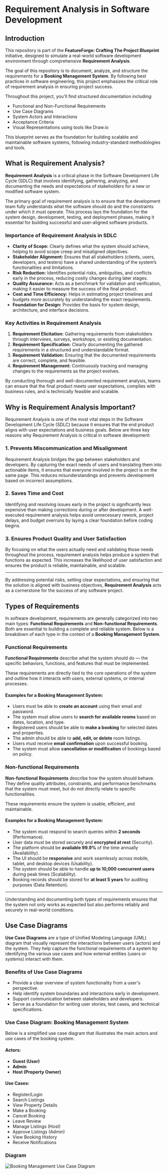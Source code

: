 # Requirement Analysis in Software Development

## Introduction

This repository is part of the **FeatureForge: Crafting The Project Blueprint** initiative, designed to simulate a real-world software development environment through comprehensive **Requirement Analysis**.

The goal of this repository is to document, analyze, and structure the requirements for a **Booking Management System**. By following best practices in software engineering, this project emphasizes the critical role of requirement analysis in ensuring project success.

Throughout this project, you'll find structured documentation including:
- Functional and Non-Functional Requirements
- Use Case Diagrams
- System Actors and Interactions
- Acceptance Criteria
- Visual Representations using tools like Draw.io

This blueprint serves as the foundation for building scalable and maintainable software systems, following industry-standard methodologies and tools.


## What is Requirement Analysis?

**Requirement Analysis** is a critical phase in the Software Development Life Cycle (SDLC) that involves identifying, gathering, analyzing, and documenting the needs and expectations of stakeholders for a new or modified software system.

The primary goal of requirement analysis is to ensure that the development team fully understands what the software should do and the constraints under which it must operate. This process lays the foundation for the system design, development, testing, and deployment phases, making it essential for building successful and user-aligned software products.

### Importance of Requirement Analysis in SDLC

- **Clarity of Scope:** Clearly defines what the system should achieve, helping to avoid scope creep and misaligned objectives.
- **Stakeholder Alignment:** Ensures that all stakeholders (clients, users, developers, and testers) have a shared understanding of the system’s functionalities and limitations.
- **Risk Reduction:** Identifies potential risks, ambiguities, and conflicts early in the process, reducing costly changes during later stages.
- **Quality Assurance:** Acts as a benchmark for validation and verification, making it easier to measure the success of the final product.
- **Cost and Time Efficiency:** Helps in estimating project timelines and budgets more accurately by understanding the exact requirements.
- **Foundation for Design:** Provides the basis for system design, architecture, and interface decisions.

### Key Activities in Requirement Analysis

1. **Requirement Elicitation:** Gathering requirements from stakeholders through interviews, surveys, workshops, or existing documentation.
2. **Requirement Specification:** Clearly documenting the gathered requirements in a structured and understandable format.
3. **Requirement Validation:** Ensuring that the documented requirements are correct, complete, and feasible.
4. **Requirement Management:** Continuously tracking and managing changes to the requirements as the project evolves.

By conducting thorough and well-documented requirement analysis, teams can ensure that the final product meets user expectations, complies with business rules, and is technically feasible and scalable.


## Why is Requirement Analysis Important?

Requirement Analysis is one of the most vital steps in the Software Development Life Cycle (SDLC) because it ensures that the end product aligns with user expectations and business goals. Below are three key reasons why Requirement Analysis is critical in software development:

### 1. Prevents Miscommunication and Misalignment

Requirement Analysis bridges the gap between stakeholders and developers. By capturing the exact needs of users and translating them into actionable items, it ensures that everyone involved in the project is on the same page. This reduces misunderstandings and prevents development based on incorrect assumptions.

### 2. Saves Time and Cost

Identifying and resolving issues early in the project is significantly less expensive than making corrections during or after development. A well-executed requirement analysis helps avoid unnecessary rework, project delays, and budget overruns by laying a clear foundation before coding begins.

### 3. Ensures Product Quality and User Satisfaction

By focusing on what the users actually need and validating those needs throughout the process, requirement analysis helps produce a system that functions as expected. This increases the likelihood of user satisfaction and ensures the product is reliable, maintainable, and scalable.

---

By addressing potential risks, setting clear expectations, and ensuring that the solution is aligned with business objectives, **Requirement Analysis** acts as a cornerstone for the success of any software project.

## Types of Requirements

In software development, requirements are generally categorized into two main types: **Functional Requirements** and **Non-functional Requirements**. Both are essential to building a complete and reliable system. Below is a breakdown of each type in the context of a **Booking Management System**.

### Functional Requirements

**Functional Requirements** describe what the system should do — the specific behaviors, functions, and features that must be implemented.

These requirements are directly tied to the core operations of the system and outline how it interacts with users, external systems, or internal processes.

#### Examples for a Booking Management System:
- Users must be able to **create an account** using their email and password.
- The system must allow users to **search for available rooms** based on dates, location, and type.
- Registered users should be able to **make a booking** for selected dates and properties.
- The admin should be able to **add, edit, or delete** room listings.
- Users must receive **email confirmation** upon successful booking.
- The system must allow **cancellation or modification** of bookings based on policy.

### Non-functional Requirements

**Non-functional Requirements** describe how the system should behave. They define quality attributes, constraints, and performance benchmarks that the system must meet, but do not directly relate to specific functionalities.

These requirements ensure the system is usable, efficient, and maintainable.

#### Examples for a Booking Management System:
- The system must respond to search queries within **2 seconds** (Performance).
- User data must be stored securely and **encrypted at rest** (Security).
- The platform should be **available 99.9%** of the time annually (Availability).
- The UI should be **responsive** and work seamlessly across mobile, tablet, and desktop devices (Usability).
- The system should be able to handle **up to 10,000 concurrent users** during peak times (Scalability).
- Booking records should be stored for **at least 5 years** for auditing purposes (Data Retention).

---

Understanding and documenting both types of requirements ensures that the system not only works as expected but also performs reliably and securely in real-world conditions.


## Use Case Diagrams

**Use Case Diagrams** are a type of Unified Modeling Language (UML) diagram that visually represent the interactions between users (actors) and the system. They help capture the functional requirements of a system by identifying the various use cases and how external entities (users or systems) interact with them.

### Benefits of Use Case Diagrams

- Provide a clear overview of system functionality from a user's perspective.
- Help identify system boundaries and interactions early in development.
- Support communication between stakeholders and developers.
- Serve as a foundation for writing user stories, test cases, and technical specifications.

### Use Case Diagram: Booking Management System

Below is a simplified use case diagram that illustrates the main actors and use cases of the booking system.

#### Actors:
- **Guest (User)**
- **Admin**
- **Host (Property Owner)**

#### Use Cases:
- Register/Login
- Search Listings
- View Property Details
- Make a Booking
- Cancel Booking
- Leave Review
- Manage Listings (Host)
- Approve Listings (Admin)
- View Booking History
- Receive Notifications

### Diagram

![Booking Management Use Case Diagram](alx-booking-uc.png)

